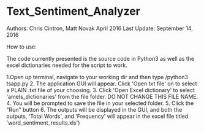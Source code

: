 # Text_Sentiment_Analyzer

Authors: Chris Cintron, Matt Novak
April 2016
Last Update: September 14, 2016

How to use:

The code currently presented is the source code in Python3 as well as the excel dictionaries needed for the script to work.

1.Open up terminal, navigate to your working dir and then type /python3 tsapp.py
2. The application GUI will appear. Click 'Open txt file' on to select a PLAIN .txt file of your choosing.
3. Click 'Open Excel dictionary' to select 'amels_dictionaries' from the file folder. DO NOT CHANGE THIS FILE NAME.
4. You will be prompted to save the file in your selected folder. 
5. Click the "Run" button
6. The outputs will be displayed in the GUI, and both the outputs, 'Total Words', and 'Frequency' will appear in the excel file titled 'word_sentiment_results.xls')

